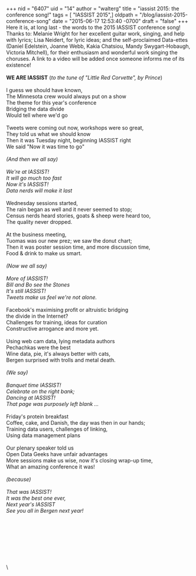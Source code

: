 +++
nid = "6407"
uid = "14"
author = "walterg"
title = "iassist 2015: the conference song!"
tags = [ "IASSIST 2015",]
oldpath = "/blog/iassist-2015-conference-song"
date = "2015-06-17 12:53:40 -0700"
draft = "false"
+++
Here it is, at long last - the words to the 2015 IASSIST conference
song! Thanks to: Melanie Wright for her excellent guitar work, singing,
and help with lyrics; Lisa Neidert, for lyric ideas; and the
self-proclaimed Data-ettes (Daniel Edelstein, Joanne Webb, Kakia
Chatsiou, Mandy Swygart-Hobaugh, Victoria Mitchell), for their
enthusiasm and wonderful work singing the choruses. A link to a video
will be added once someone informs me of its existence!\
\
**WE ARE IASSIST** (*to the tune of \"Little Red Corvette\", by
Prince*)\
\
I guess we should have known,\
The Minnesota crew would always put on a show\
The theme for this year\'s conference\
Bridging the data divide\
Would tell where we\'d go\
\
Tweets were coming out now, workshops were so great,\
They told us what we should know\
Then it was Tuesday night, beginning IASSIST right\
We said \"Now it was time to go\"\
\
*(And then we all say)*\
\
*We\'re at IASSIST!*\
*It will go much too fast*\
*Now it\'s IASSIST!*\
*Data nerds will make it last*\
\
Wednesday sessions started,\
The rain began as well and it never seemed to stop;\
Census nerds heard stories, goats & sheep were heard too,\
The quality never dropped.\
\
At the business meeting,\
Tuomas was our new prez; we saw the donut chart;\
Then it was poster session time, and more discussion time,\
Food & drink to make us smart.\
\
*(Now we all say)*\
\
*More of IASSIST!*\
*Bill and Bo see the Stones*\
*It\'s still IASSIST!*\
*Tweets make us feel we\'re not alone.*\
\
Facebook's maximising profit or altruistic bridging\
the divide in the Internet?\
Challenges for training, ideas for curation\
Constructive arrogance and more yet.\
\
Using web cam data, lying metadata authors\
Pechachkas were the best\
Wine data, pie, it's always better with cats,\
Bergen surprised with trolls and metal death.\
\
*(We say)*\
\
*Banquet time IASSIST!*\
*Celebrate on the right bank;*\
*Dancing at IASSIST!*\
*That page was purposely left blank \...*\
\
Friday\'s protein breakfast\
Coffee, cake, and Danish, the day was then in our hands;\
Training data users, challenges of linking,\
Using data management plans\
\
Our plenary speaker told us\
Open Data Geeks have unfair advantages\
More sessions make us wise, now it's closing wrap-up time,\
What an amazing conference it was!\
\
*(because)*\
\
*That was IASSIST!*\
*It was the best one ever,*\
*Next year\'s IASSIST*\
*See you all in Bergen next year!*\
\
\
\
\
\
\
\
\
\
